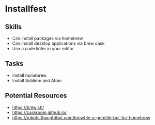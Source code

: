 # Installfest


## Skills

- Can install packages via homebrew
- Can install desktop applications via brew cask
- Use a code linter in your editor

## Tasks

- Install homebrew
- Install Sublime and Atom



## Potential Resources

- https://brew.sh/
- https://caskroom.github.io/
- https://robots.thoughtbot.com/brewfile-a-gemfile-but-for-homebrew
